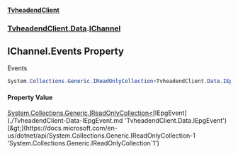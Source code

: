 #### [TvheadendClient](./index.md 'index')
### [TvheadendClient.Data](./TvheadendClient-Data.md 'TvheadendClient.Data').[IChannel](./TvheadendClient-Data-IChannel.md 'TvheadendClient.Data.IChannel')
## IChannel.Events Property
Events  
```csharp
System.Collections.Generic.IReadOnlyCollection<TvheadendClient.Data.IEpgEvent> Events { get; }
```
#### Property Value
[System.Collections.Generic.IReadOnlyCollection&lt;](https://docs.microsoft.com/en-us/dotnet/api/System.Collections.Generic.IReadOnlyCollection-1 'System.Collections.Generic.IReadOnlyCollection`1')[IEpgEvent](./TvheadendClient-Data-IEpgEvent.md 'TvheadendClient.Data.IEpgEvent')[&gt;](https://docs.microsoft.com/en-us/dotnet/api/System.Collections.Generic.IReadOnlyCollection-1 'System.Collections.Generic.IReadOnlyCollection`1')  
